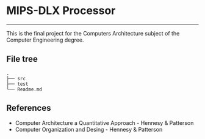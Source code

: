 # MIPS-DLX Processor
---
This is the final project for the Computers Architecture subject of the Computer Engineering degree.

## File tree

```
.
├── src
├── test
└── Readme.md
```

## References

* Computer Architecture a Quantitative Approach - Hennesy & Patterson
* Computer Organization and Desing - Hennesy & Patterson